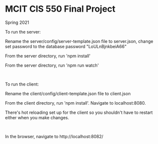 # MCIT CIS 550 Final Project
Spring 2021



To run the server:

Rename the server/config/server-template.json file to server.json, change set password to the database password "LoULnBjnkbeiA66"

From the server directory, run  'npm install'

From the server directory, run  'npm run watch'

<br />



To run the client:

Rename the client/config/client-template.json file to client.json

From the client directory, run 'npm install'.  Navigate to localhost:8080.

There's hot reloading set up for the client so you shouldn't have to restart either when you make changes.

<br />

In the browser, navigate to http://localhost:8082/
